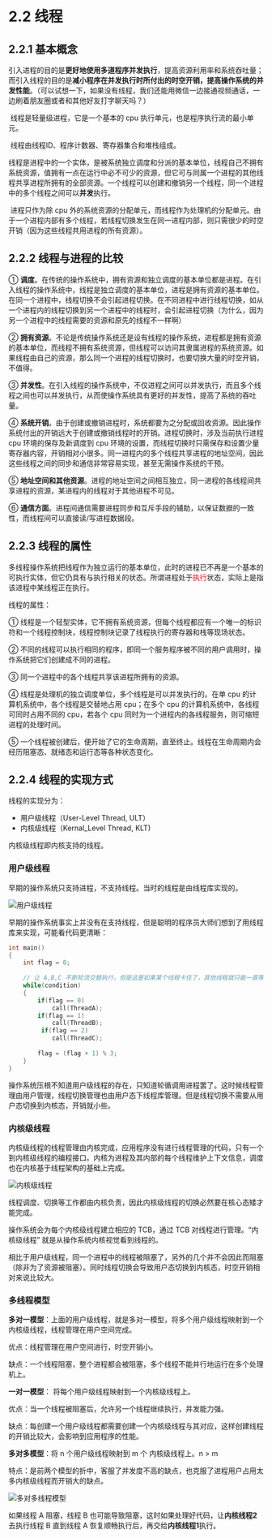 # 2.2 线程

## 2.2.1 基本概念

​	引入进程的目的是**更好地使用多道程序并发执行**，提高资源利用率和系统吞吐量；而引入线程的目的是**减小程序在并发执行时所付出的时空开销，提高操作系统的并发性能**。（可以试想一下，如果没有线程，我们还能用微信一边接通视频通话，一边刷着朋友圈或者和其他好友打字聊天吗？）

​	线程是轻量级进程，它是一个基本的 cpu 执行单元，也是程序执行流的最小单元。

​	线程由线程ID、程序计数器、寄存器集合和堆栈组成。

​	线程是进程中的一个实体，是被系统独立调度和分派的基本单位，线程自己不拥有系统资源，值拥有一点在运行中必不可少的资源，但它可与同属一个进程的其他线程共享进程所拥有的全部资源。一个线程可以创建和撤销另一个线程，同一个进程中的多个线程之间可以**并发**执行。

​	进程只作为除 cpu 外的系统资源的分配单元，而线程作为处理机的分配单元。由于一个进程内部有多个线程，若线程切换发生在同一进程内部，则只需很少的时空开销（因为这些线程共用进程的所有资源）。

## 2.2.2 线程与进程的比较

① **调度**。在传统的操作系统中，拥有资源和独立调度的基本单位都是进程。在引入线程的操作系统中，线程是独立调度的基本单位，进程是拥有资源的基本单位。在同一个进程中，线程切换不会引起进程切换。在不同进程中进行线程切换，如从一个进程内的线程切换到另一个进程中的线程时，会引起进程切换（为什么，因为另一个进程中的线程需要的资源和原先的线程不一样啊）

② **拥有资源**。不论是传统操作系统还是设有线程的操作系统，进程都是拥有资源的基本单位，而线程不拥有系统资源，但线程可以访问其隶属进程的系统资源。如果线程由自己的资源，那么同一个进程的线程切换时，也要切换大量的时空开销，不值得。

③ **并发性**。在引入线程的操作系统中，不仅进程之间可以并发执行，而且多个线程之间也可以并发执行，从而使操作系统具有更好的并发性，提高了系统的吞吐量。

④ **系统开销**。由于创建或撤销进程时，系统都要为之分配或回收资源。因此操作系统付出的开销远大于创建或撤销线程时的开销。进程切换时，涉及当前执行进程 cpu 环境的保存及新调度到 cpu 环境的设置，而线程切换时只需保存和设置少量寄存器内容，开销相对小很多。同一进程内的多个线程共享进程的地址空间，因此这些线程之间的同步和通信非常容易实现，甚至无需操作系统的干预。

⑤ **地址空间和其他资源**。进程的地址空间之间相互独立，同一进程的各线程间共享进程的资源，某进程内的线程对于其他进程不可见。

⑥ **通信方面**。进程间通信需要进程同步和互斥手段的辅助，以保证数据的一致性，而线程间可以直接读/写进程数据段。

## 2.2.3 线程的属性

多线程操作系统把线程作为独立运行的基本单位，此时的进程已不再是一个基本的可执行实体，但它仍具有与执行相关的状态。所谓进程处于<font color='red'>执行</font>状态，实际上是指该进程中某线程正在执行。

线程的属性：

① 线程是一个轻型实体，它不拥有系统资源，但每个线程都应有一个唯一的标识符和一个线程控制块，线程控制块记录了线程执行的寄存器和栈等现场状态。

② 不同的线程可以执行相同的程序，即同一个服务程序被不同的用户调用时，操作系统把它们创建成不同的进程。

③ 同一个进程中的各个线程共享该进程所拥有的资源。

④ 线程是处理机的独立调度单位，多个线程是可以并发执行的。在单 cpu 的计算机系统中，各个线程是交替地占用 cpu；在多个 cpu 的计算机系统中，各线程可同时占用不同的 cpu，若各个 cpu 同时为一个进程内的各线程服务，则可缩短进程的处理时间。

⑤ 一个线程被创建后，便开始了它的生命周期，直至终止。线程在生命周期内会经历阻塞态、就绪态和运行态等各种状态变化。

## 2.2.4 线程的实现方式

线程的实现分为：

* 用户级线程（User-Level Thread, ULT）
* 内核级线程（Kernal_Level Thread, KLT)

内核级线程即内核支持的线程。

### 用户级线程

​	早期的操作系统只支持进程，不支持线程。当时的线程是由线程库实现的。

![用户级线程](pictures/2-2-4-1.png) 

早期的操作系统事实上并没有在支持线程，但是聪明的程序员大师们想到了用线程库来实现，可能看代码更清晰：

```c++
int main()
{
    int flag = 0;
    
    // 让 A,B,C 不断轮流交替执行，但是这是如果某个线程卡住了，其他线程就只能一直等。
    while(condition)
    {
        if(flag == 0)
        	call(ThreadA);
        if(flag == 1)
            call(ThreadB);
         if(flag == 2)
            call(ThreadC);
        
        flag = (flag + 1) % 3;
    }
}
```

操作系统压根不知道用户级线程的存在，只知道轮循调用进程罢了。这时候线程管理由用户管理，线程切换管理也由用户态下线程库管理。但是线程切换不需要从用户态切换到内核态，开销就小些。

### 内核级线程

内核级线程的线程管理由内核完成，应用程序没有进行线程管理的代码，只有一个到内核级线程的编程接口。内核为进程及其内部的每个线程维护上下文信息，调度也在内核基于线程架构的基础上完成。

![内核级线程](pictures/2-2-4-2.png) 

线程调度、切换等工作都由内核负责，因此内核级线程的切换必然要在核心态矮才能完成。

操作系统会为每个内核级线程建立相应的 TCB，通过 TCB 对线程进行管理。“内核级线程” 就是从操作系统内核视觉看到线程的。

相比于用户级线程，同一个进程中的线程被阻塞了，另外的几个并不会因此而阻塞（除非为了资源被阻塞）。同时线程切换会导致用户态切换到内核态，时空开销相对来说比较大。

### 多线程模型

**多对一模型**：上面的用户级线程，就是多对一模型，将多个用户级线程映射到一个内核级线程，线程管理在用户空间完成。

优点：线程管理在用户空间进行，时空开销小。

缺点：一个线程阻塞，整个进程都会被阻塞，多个线程不能并行地运行在多个处理机上。

**一对一模型**： 将每个用户级线程映射到一个内核级线程上。

优点：当一个线程被阻塞后，允许另一个线程继续执行，并发能力强。

缺点：每创建一个用户级线程都需要创建一个内核级线程与其对应，这样创建线程的开销比较大，会影响到应用程序的性能。

**多对多模型**：将 n 个用户级线程映射到 m 个 内核级线程上。n > m

特点：是前两个模型的折中，客服了并发度不高的缺点，也克服了进程用户占用太多内核级线程而开销大的缺点。

![多对多线程模型](pictures/2-2-4-3.png)

如果线程 A 阻塞，线程 B 也可能导致阻塞，这时如果处理好代码，让**内核线程2**去执行线程 B 直到线程 A 恢复顺畅执行后，再交给**内核线程1**执行。

